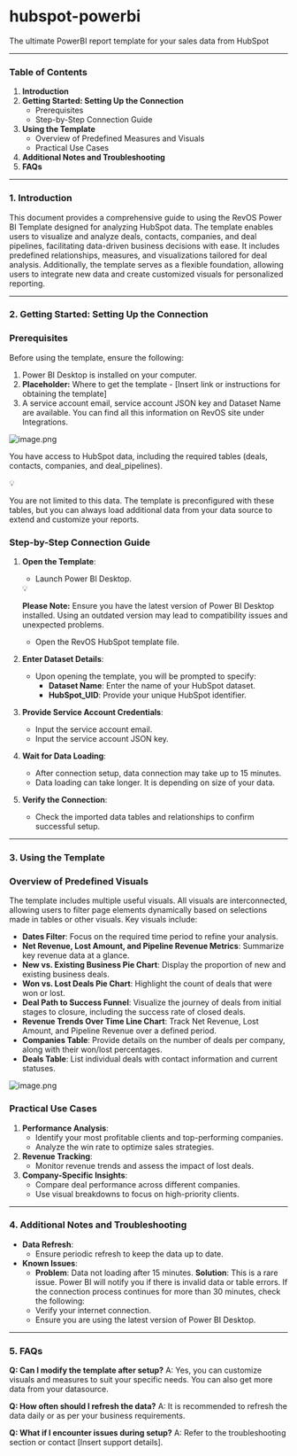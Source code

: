 # hubspot-powerbi

The ultimate PowerBI report template for your sales data from HubSpot

---

### Table of Contents

1. **Introduction**
2. **Getting Started: Setting Up the Connection**
    - Prerequisites
    - Step-by-Step Connection Guide
3. **Using the Template**
    - Overview of Predefined Measures and Visuals
    - Practical Use Cases
4. **Additional Notes and Troubleshooting**
5. **FAQs**

---

### 1. Introduction

This document provides a comprehensive guide to using the RevOS Power BI Template designed for analyzing HubSpot data. The template enables users to visualize and analyze deals, contacts, companies, and deal pipelines, facilitating data-driven business decisions with ease. It includes predefined relationships, measures, and visualizations tailored for deal analysis. Additionally, the template serves as a flexible foundation, allowing users to integrate new data and create customized visuals for personalized reporting.

---

### 2. Getting Started: Setting Up the Connection

### Prerequisites

Before using the template, ensure the following:

1. Power BI Desktop is installed on your computer.
2. **Placeholder:** Where to get the template - [Insert link or instructions for obtaining the template]
3. A service account email, service account JSON key and Dataset Name are available. You can find all this information on RevOS site under Integrations.

![image.png](RevOS%20Power%20BI%20Template%201834ef58d865802da2e2d52feb6fc1d9/image.png)

You have access to HubSpot data, including the required tables (deals, contacts, companies, and deal_pipelines).

<aside>
💡

You are not limited to this data. The template is preconfigured with these tables, but you can always load additional data from your data source to extend and customize your reports. 

</aside>

### Step-by-Step Connection Guide

1. **Open the Template**:
    - Launch Power BI Desktop.
    
    <aside>
    💡
    
    **Please Note:** Ensure you have the latest version of Power BI Desktop installed. Using an outdated version may lead to compatibility issues and unexpected problems.
    
    </aside>
    
    - Open the RevOS HubSpot template file.
2. **Enter Dataset Details**:
    - Upon opening the template, you will be prompted to specify:
        - **Dataset Name**: Enter the name of your HubSpot dataset.
        - **HubSpot_UID**: Provide your unique HubSpot identifier.
3. **Provide Service Account Credentials**:
    - Input the service account email.
    - Input the service account JSON key.
4. **Wait for Data Loading**:
    - After connection setup, data connection may take up to 15 minutes.
    - Data loading can take longer. It is depending on size of your data.
5. **Verify the Connection**:
    - Check the imported data tables and relationships to confirm successful setup.

---

### 3. Using the Template

### Overview of Predefined Visuals

The template includes multiple useful visuals. All visuals are interconnected, allowing users to filter page elements dynamically based on selections made in tables or other visuals. Key visuals include:

- **Dates Filter**: Focus on the required time period to refine your analysis.
- **Net Revenue, Lost Amount, and Pipeline Revenue Metrics**: Summarize key revenue data at a glance.
- **New vs. Existing Business Pie Chart**: Display the proportion of new and existing business deals.
- **Won vs. Lost Deals Pie Chart**: Highlight the count of deals that were won or lost.
- **Deal Path to Success Funnel**: Visualize the journey of deals from initial stages to closure, including the success rate of closed deals.
- **Revenue Trends Over Time Line Chart**: Track Net Revenue, Lost Amount, and Pipeline Revenue over a defined period.
- **Companies Table**: Provide details on the number of deals per company, along with their won/lost percentages.
- **Deals Table**: List individual deals with contact information and current statuses.

![image.png](RevOS%20Power%20BI%20Template%201834ef58d865802da2e2d52feb6fc1d9/image%201.png)

### Practical Use Cases

1. **Performance Analysis**:
    - Identify your most profitable clients and top-performing companies.
    - Analyze the win rate to optimize sales strategies.
2. **Revenue Tracking**:
    - Monitor revenue trends and assess the impact of lost deals.
3. **Company-Specific Insights**:
    - Compare deal performance across different companies.
    - Use visual breakdowns to focus on high-priority clients.

---

### 4. Additional Notes and Troubleshooting

- **Data Refresh**:
    - Ensure periodic refresh to keep the data up to date.
- **Known Issues**:
    - **Problem**: Data not loading after 15 minutes.
    **Solution**: This is a rare issue. Power BI will notify you if there is invalid data or table errors. If the connection process continues for more than 30 minutes, check the following:
    - Verify your internet connection.
    - Ensure you are using the latest version of Power BI Desktop.

---

### 5. FAQs

**Q: Can I modify the template after setup?**
A: Yes, you can customize visuals and measures to suit your specific needs. You can also get more data from your datasource.

**Q: How often should I refresh the data?**
A: It is recommended to refresh the data daily or as per your business requirements.

**Q: What if I encounter issues during setup?**
A: Refer to the troubleshooting section or contact [Insert support details].
